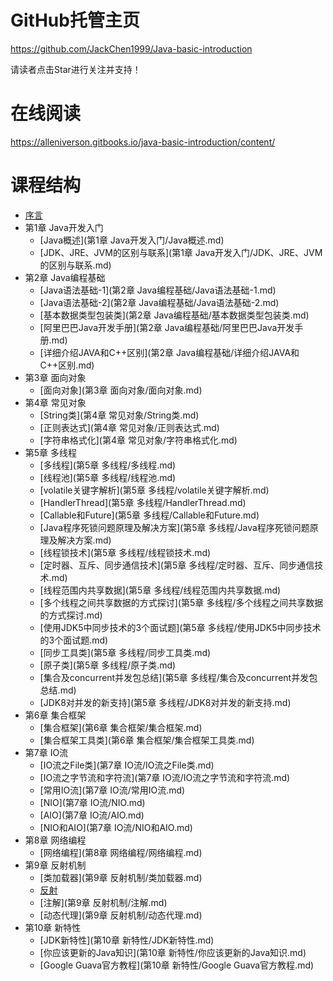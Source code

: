 # GitHub托管主页

https://github.com/JackChen1999/Java-basic-introduction

请读者点击Star进行关注并支持！

# 在线阅读

https://alleniverson.gitbooks.io/java-basic-introduction/content/

# 课程结构

* [序言](README.md)
* 第1章 Java开发入门
  * [Java概述](第1章 Java开发入门/Java概述.md)
  * [JDK、JRE、JVM的区别与联系](第1章 Java开发入门/JDK、JRE、JVM的区别与联系.md)
* 第2章 Java编程基础
  * [Java语法基础-1](第2章 Java编程基础/Java语法基础-1.md)
  * [Java语法基础-2](第2章 Java编程基础/Java语法基础-2.md)
  * [基本数据类型包装类](第2章 Java编程基础/基本数据类型包装类.md)
  * [阿里巴巴Java开发手册](第2章 Java编程基础/阿里巴巴Java开发手册.md)
  * [详细介绍JAVA和C++区别](第2章 Java编程基础/详细介绍JAVA和C++区别.md)
* 第3章 面向对象
  * [面向对象](第3章 面向对象/面向对象.md)
* 第4章 常见对象
  * [String类](第4章 常见对象/String类.md)
  * [正则表达式](第4章 常见对象/正则表达式.md)
  * [字符串格式化](第4章 常见对象/字符串格式化.md)
* 第5章 多线程
  * [多线程](第5章 多线程/多线程.md)
  * [线程池](第5章 多线程/线程池.md)
  * [volatile关键字解析](第5章 多线程/volatile关键字解析.md)
  * [HandlerThread](第5章 多线程/HandlerThread.md)
  * [Callable和Future](第5章 多线程/Callable和Future.md)
  * [Java程序死锁问题原理及解决方案](第5章 多线程/Java程序死锁问题原理及解决方案.md)
  * [线程锁技术](第5章 多线程/线程锁技术.md)
  * [定时器、互斥、同步通信技术](第5章 多线程/定时器、互斥、同步通信技术.md)
  * [线程范围内共享数据](第5章 多线程/线程范围内共享数据.md)
  * [多个线程之间共享数据的方式探讨](第5章 多线程/多个线程之间共享数据的方式探讨.md)
  * [使用JDK5中同步技术的3个面试题](第5章 多线程/使用JDK5中同步技术的3个面试题.md)
  * [同步工具类](第5章 多线程/同步工具类.md)
  * [原子类](第5章 多线程/原子类.md)
  * [集合及concurrent并发包总结](第5章 多线程/集合及concurrent并发包总结.md)
  * [JDK8对并发的新支持](第5章 多线程/JDK8对并发的新支持.md)
* 第6章 集合框架
  * [集合框架](第6章 集合框架/集合框架.md)
  * [集合框架工具类](第6章 集合框架/集合框架工具类.md)
* 第7章 IO流
  * [IO流之File类](第7章 IO流/IO流之File类.md)
  * [IO流之字节流和字符流](第7章 IO流/IO流之字节流和字符流.md)
  * [常用IO流](第7章 IO流/常用IO流.md)
  * [NIO](第7章 IO流/NIO.md)
  * [AIO](第7章 IO流/AIO.md)
  * [NIO和AIO](第7章 IO流/NIO和AIO.md)
* 第8章 网络编程
  * [网络编程](第8章 网络编程/网络编程.md)
* 第9章 反射机制
  * [类加载器](第9章 反射机制/类加载器.md)
  * [反射](第9章反射机制/反射.md)
  * [注解](第9章 反射机制/注解.md)
  * [动态代理](第9章 反射机制/动态代理.md)
* 第10章 新特性
  * [JDK新特性](第10章 新特性/JDK新特性.md)
  * [你应该更新的Java知识](第10章 新特性/你应该更新的Java知识.md)
  * [Google Guava官方教程](第10章 新特性/Google Guava官方教程.md)

